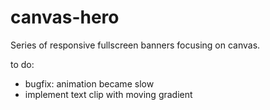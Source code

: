 # canvas-hero

Series of responsive fullscreen banners focusing on canvas.

to do:
- bugfix: animation became slow
- implement text clip with moving gradient